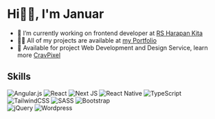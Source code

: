 <h1> Hi👋🏻, I'm Januar </br> </h1>
<ul>
  <li>🔭 I’m currently working on frontend developer at <a href="https://rsabhk.co.id/" target="_blank">RS Harapan Kita</a></li>
  <li>👨‍💻 All of my projects are available at <a href="https://januarmaksum.vercel.app/" target="_blank">my Portfolio</a></li>
  <li>🚀 Available for project Web Development and Design Service, learn more <a href="https://cravpixel.vercel.app" target="_blank">CravPixel</a></li>
</ul>




## Skills
![Angular.js](https://img.shields.io/badge/angular.js-%23E23237.svg?style=for-the-badge&logo=angularjs&logoColor=white)
![React](https://img.shields.io/badge/react-%2320232a.svg?style=for-the-badge&logo=react&logoColor=%2361DAFB)
![Next JS](https://img.shields.io/badge/Next-black?style=for-the-badge&logo=next.js&logoColor=white)
![React Native](https://img.shields.io/badge/react_native-%2320232a.svg?style=for-the-badge&logo=react&logoColor=%2361DAFB)
![TypeScript](https://img.shields.io/badge/typescript-%23007ACC.svg?style=for-the-badge&logo=typescript&logoColor=white) <br>
![TailwindCSS](https://img.shields.io/badge/tailwindcss-%2338B2AC.svg?style=for-the-badge&logo=tailwind-css&logoColor=white)
![SASS](https://img.shields.io/badge/SASS-hotpink.svg?style=for-the-badge&logo=SASS&logoColor=white)
![Bootstrap](https://img.shields.io/badge/bootstrap-%238511FA.svg?style=for-the-badge&logo=bootstrap&logoColor=white) <br>
![jQuery](https://img.shields.io/badge/jquery-%230769AD.svg?style=for-the-badge&logo=jquery&logoColor=white)
![Wordpress](https://img.shields.io/badge/Wordpress-21759B.svg?style=for-the-badge&logo=wordpress&logoColor=white)
<!-- Proudly created with GPRM ( https://gprm.itsvg.in ) -->
